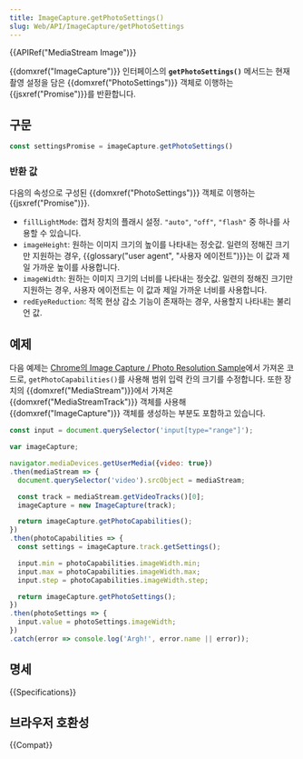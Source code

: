 ```yaml
---
title: ImageCapture.getPhotoSettings()
slug: Web/API/ImageCapture/getPhotoSettings
---
```


{{APIRef("MediaStream Image")}}

{{domxref("ImageCapture")}} 인터페이스의 **`getPhotoSettings()`** 메서드는 현재 촬영 설정을 담은 {{domxref("PhotoSettings")}} 객체로 이행하는 {{jsxref("Promise")}}를 반환합니다.

## 구문

```js
const settingsPromise = imageCapture.getPhotoSettings()
```

### 반환 값

다음의 속성으로 구성된 {{domxref("PhotoSettings")}} 객체로 이행하는 {{jsxref("Promise")}}.

- `fillLightMode`: 캡처 장치의 플래시 설정. `"auto"`, `"off"`, `"flash"` 중 하나를 사용할 수 있습니다.
- `imageHeight`: 원하는 이미지 크기의 높이를 나타내는 정숫값. 일련의 정해진 크기만 지원하는 경우, {{glossary("user agent", "사용자 에이전트")}}는 이 값과 제일 가까운 높이를 사용합니다.
- `imageWidth`: 원하는 이미지 크기의 너비를 나타내는 정숫값. 일련의 정해진 크기만 지원하는 경우, 사용자 에이전트는 이 값과 제일 가까운 너비를 사용합니다.
- `redEyeReduction`: 적목 현상 감소 기능이 존재하는 경우, 사용할지 나타내는 불리언 값.

## 예제

다음 예제는 [Chrome의 Image Capture / Photo Resolution Sample](https://googlechrome.github.io/samples/image-capture/photo-resolution.html)에서 가져온 코드로, `getPhotoCapabilities()`를 사용해 범위 입력 칸의 크기를 수정합니다. 또한 장치의 {{domxref("MediaStream")}}에서 가져온 {{domxref("MediaStreamTrack")}} 객체를 사용해 {{domxref("ImageCapture")}} 객체를 생성하는 부분도 포함하고 있습니다.

```js
const input = document.querySelector('input[type="range"]');

var imageCapture;

navigator.mediaDevices.getUserMedia({video: true})
.then(mediaStream => {
  document.querySelector('video').srcObject = mediaStream;

  const track = mediaStream.getVideoTracks()[0];
  imageCapture = new ImageCapture(track);

  return imageCapture.getPhotoCapabilities();
})
.then(photoCapabilities => {
  const settings = imageCapture.track.getSettings();

  input.min = photoCapabilities.imageWidth.min;
  input.max = photoCapabilities.imageWidth.max;
  input.step = photoCapabilities.imageWidth.step;

  return imageCapture.getPhotoSettings();
})
.then(photoSettings => {
  input.value = photoSettings.imageWidth;
})
.catch(error => console.log('Argh!', error.name || error));
```

## 명세

{{Specifications}}

## 브라우저 호환성

{{Compat}}

